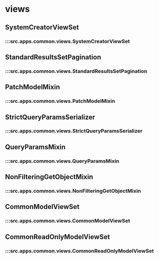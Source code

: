 # views

## SystemCreatorViewSet

### :::src.apps.common.views.SystemCreatorViewSet

## StandardResultsSetPagination

### :::src.apps.common.views.StandardResultsSetPagination

## PatchModelMixin

### :::src.apps.common.views.PatchModelMixin

## StrictQueryParamsSerializer

### :::src.apps.common.views.StrictQueryParamsSerializer

## QueryParamsMixin

### :::src.apps.common.views.QueryParamsMixin

## NonFilteringGetObjectMixin

### :::src.apps.common.views.NonFilteringGetObjectMixin

## CommonModelViewSet

### :::src.apps.common.views.CommonModelViewSet

## CommonReadOnlyModelViewSet

### :::src.apps.common.views.CommonReadOnlyModelViewSet

